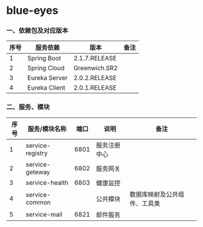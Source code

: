 # blue-eyes
### 一、依赖包及对应版本
|序号|服务依赖|版本|备注|
| --- | --- | --- | --- |
|1|Spring Boot|2.1.7.RELEASE| |
|2|Spring Cloud|Greenwich.SR2| |
|3|Eureka Server|2.0.2.RELEASE| |
|4|Eureka Client|2.0.1.RELEASE| |
### 二、服务、模块
|序号|服务/模块名称|端口|说明|备注|
| --- | --- | --- | --- | --- |
|1|service-registry|6801|服务注册中心| |
|2|service-geteway|6802|服务网关| |
|3|service-health|6803|健康监控| |
|4|service-common|  |公共模块|数据库映射及公共组件、工具类|
|5|service-mail|6821|邮件服务| |
